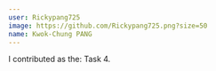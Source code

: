 ```yaml
---
user: Rickypang725
image: https://github.com/Rickypang725.png?size=50
name: Kwok-Chung PANG
---
```

I contributed as the: Task 4.
